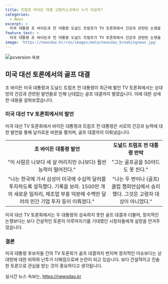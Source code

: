 ```yaml
---
title: 트럼프 바이든 대결 고령리스크에서 누가 이길까?
categories:
  - News
excerpt: >
  미국 대통령 조 바이든과 전 대통령 도널드 트럼프가 TV 토론회에서 건강과 관련된 논쟁을 벌였다. 81세인 바이든은 트럼프의 건강 상태에 대한 우려를 품고, 트럼프는 바이든의 골프 실력을 비웃음으로 응수하며 공방을 벌였다. 이로써 두 대통령 후보의 선거 전 전략에 관심이 쏠리고 있다.
feature_text: >
  미국 대통령 조 바이든과 전 대통령 도널드 트럼프가 TV 토론회에서 건강과 관련된 논쟁을 벌였다. 81세인 바이든은 트럼프의 건강 상태에 대한 우려를 품고, 트럼프는 바이든의 골프 실력을 비웃음으로 응수하며 공방을 벌였다. 이로써 두 대통령 후보의 선거 전 전략에 관심이 쏠리고 있다.
image: 'https://newsdao.kr/res/images/meta/newsdao_breakingnews.jpg'
---
```


<p><img src="https://newsdao.kr/res/images/meta/newsdao_breakingnews.jpg" alt="pcversion 속보" /></p>

<h2 data-ke-size="size26">미국 대선 토론에서의 골프 대결</h2>

<p data-ke-size="size16">조 바이든 미국 대통령과 도널드 트럼프 전 대통령이 최근에 벌인 TV 토론회에서는 상대방의 건강과 관련된 발언들로 인해 난데없는 골프 대결까지 벌였습니다. 이에 대한 상세한 내용을 살펴보겠습니다.</p>

<h3>미국 대선 TV 토론회에서의 발언</h3>

<p data-ke-size="size16">미국 대선 TV 토론회에서 바이든 대통령과 트럼프 전 대통령은 서로의 건강과 능력에 대한 발언을 통해 날카로운 비판을 펼치며, 골프 대결까지 이뤄냈습니다.</p>

<table>
    <tr>
        <td style="text-align: center; height: 17px;"><b>조 바이든 대통령 발언</b></td>
        <td style="text-align: center; height: 17px;"><b>도널드 트럼프 전 대통령 반박</b></td>
    </tr>
    <tr>
        <td style="text-align: center; height: 17px;">"이 사람은 나보다 세 살 어리지만 (나보다) 훨씬 능력이 떨어진다."</td>
        <td style="text-align: center; height: 17px;">"그는 골프공을 50야드도 못 친다."</td>
    </tr>
    <tr>
        <td style="text-align: center; height: 17px;">"나는 한국에 가서 삼성이 미국에 수십억 달러를 투자하도록 설득했다. 기록을 보라. 1500만 개의 새로운 일자리, 제조업 부흥 덕분에 수백만 달러의 민간 기업 투자 등이 이뤄졌다."</td>
        <td style="text-align: center; height: 17px;">"나는 두 번이나 (골프) 클럽 챔피언십에서 승리했다. 그것은 고령자 대상이 아니었다."</td>
    </tr>
</table>

<p data-ke-size="size16">미국 대선 TV 토론회에서는 두 대통령의 성숙하지 못한 골프 대결과 더불어, 정치적인 논쟁보다는 보다 건설적인 토론이 이루어지기를 기대했던 시청자들에게 실망을 안겨주었습니다.</p>

<h3>결론</h3>

<p data-ke-size="size16">미국 대통령 후보자들 간의 TV 토론회가 골프 대결까지 번지며 정치적인 이슈보다는 상대방에 대한 비하와 난투가 더해짐으로써 논란이 되고 있습니다. 보다 건설적이고 진솔한 토론으로 관심을 받는 것이 중요하다고 생각됩니다.</p>
실시간 뉴스 속보는, <a href="https://newsdao.kr" rel="dofollow">https://newsdao.kr</a>


